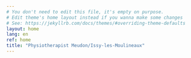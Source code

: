 ```yaml
---
# You don't need to edit this file, it's empty on purpose.
# Edit theme's home layout instead if you wanna make some changes
# See: https://jekyllrb.com/docs/themes/#overriding-theme-defaults
layout: home
lang: en
ref: home
title: "Physiotherapist Meudon/Issy-les-Moulineaux"
---
```


